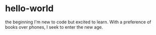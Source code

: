 # hello-world
the beginning
I'm new to code but excited to learn.
With a preference of books over phones, I seek to enter the new age.
